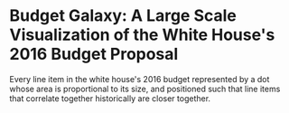# Budget Galaxy: A Large Scale Visualization of the White House's 2016 Budget Proposal

Every line item in the white house's 2016 budget represented by a dot whose area is proportional to its size, and positioned such that line items that correlate together historically are closer together.